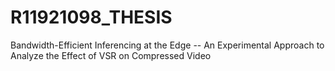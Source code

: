 # R11921098_THESIS
Bandwidth-Efficient Inferencing at the Edge -- An Experimental Approach to Analyze the Effect of VSR on Compressed Video
